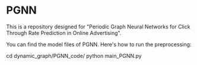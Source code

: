 # PGNN
This is a repository designed for "Periodic Graph Neural Networks for Click Through Rate Prediction in Online Advertising".

You can find the model files of PGNN. Here's how to run the preprocessing:

cd dynamic_graph/PGNN_code/
python main_PGNN.py
